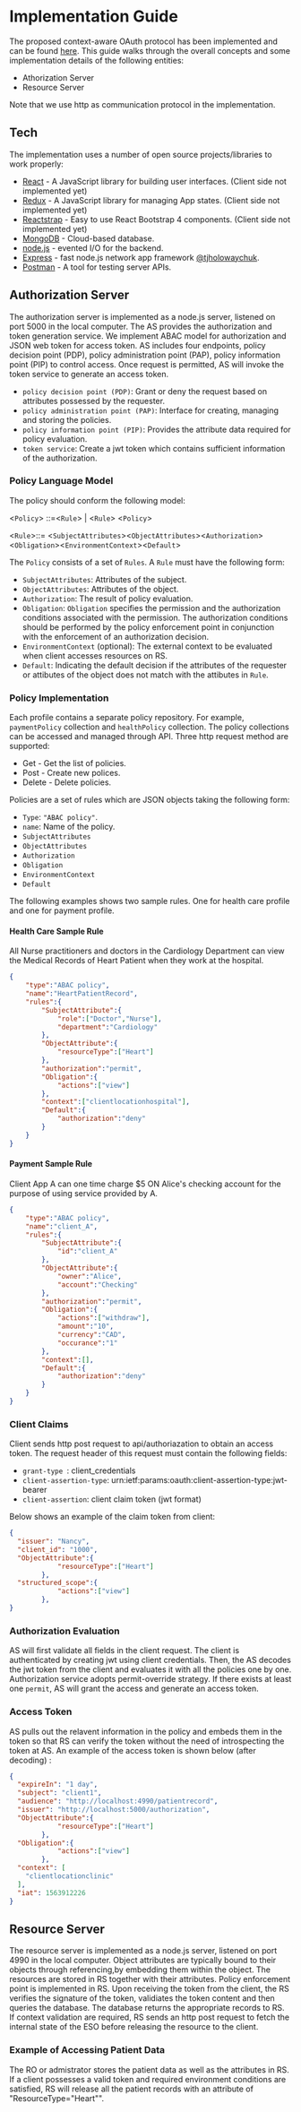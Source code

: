 # Implementation Guide


The proposed context-aware OAuth protocol has been implemented and can be found [here]. This guide walks through the overall concepts and some implementation details of the following entities: 

  - Athorization Server
  - Resource Server
  
Note that we use http as communication protocol in the implementation. 


## Tech

The implementation uses a number of open source projects/libraries to work properly:

* [React] - A JavaScript library for building user interfaces. (Client side not implemented yet)
* [Redux] -  A JavaScript library for managing App states. (Client side not implemented yet)
* [Reactstrap] - Easy to use React Bootstrap 4 components. (Client side not implemented yet)
* [MongoDB] - Cloud-based database. 
* [node.js] - evented I/O for the backend.
* [Express] - fast node.js network app framework [@tjholowaychuk].
* [Postman] - A tool for testing server APIs. 


## Authorization Server 
The authorization server is implemented as a node.js server, listened on port 5000 in the local computer. The AS provides the authorization and token generation service. We implement ABAC model for authorization and JSON web token for access token.  AS includes four endpoints, policy decision point (PDP),  policy administration point (PAP), policy information point (PIP) to control access. Once request is permitted, AS will invoke the token service to generate an access token. 

  - `policy decision point (PDP)`:  Grant or deny the request based on attributes possessed by the requester. 
  - `policy administration point (PAP)`: Interface for creating, managing and storing the policies. 
  - `policy information point (PIP)`: Provides the attribute data required for policy evaluation. 
  - `token service`: Create a jwt token which contains sufficient information of the authorization. 


### Policy Language Model 

The policy should conform the following model: 

\<`Policy`> ::=\<`Rule`> | \<`Rule`> \<`Policy`>

\<`Rule`>::= \<`SubjectAttributes`>\<`ObjectAttributes`>\<`Authorization`>\<`Obligation`>\<`EnvironmentContext`>\<`Default`> 

The `Policy` consists of a set of `Rules`. A `Rule` must have the following form: 

- `SubjectAttributes`: Attributes of the subject.
- `ObjectAttributes`: Attributes of the object. 
- `Authorization`: The result of policy evaluation.
- `Obligation`: `Obligation`  specifies the permission and the authorization conditions associated with the permission.  The authorization conditions should be performed by the policy enforcement point  in conjunction with the enforcement of an authorization decision. 
- `EnvironmentContext` (optional): The external context to be evaluated when client accesses resources on RS. 
- `Default`: Indicating the default decision  if the attributes of the requester or attibutes of the object does not match with the attibutes in `Rule`. 

### Policy Implementation

Each profile contains a separate policy repository. For example, `paymentPolicy` collection and `healthPolicy` collection. The policy collections can be  accessed and managed through API.  Three http request method are supported: 
  - Get - Get the list of policies.
  - Post - Create new polices.
  - Delete - Delete policies.

Policies are a set of rules which are JSON objects taking the following form: 

- `Type`: `"ABAC policy"`.
- `name`: Name of the policy.
- `SubjectAttributes`
- `ObjectAttributes`
- `Authorization`
- `Obligation`
- `EnvironmentContext` 
- `Default`

The following examples shows two sample rules. One for health care profile and one for payment profile. 
#### Health Care Sample Rule
All Nurse practitioners and doctors in the Cardiology Department can view the Medical Records of Heart Patient when they work at the hospital. 

 
```json
{
	"type":"ABAC policy",
	"name":"HeartPatientRecord",
	"rules":{
		"SubjectAttribute":{
			"role":["Doctor","Nurse"],
			"department":"Cardiology"
		},
		"ObjectAttribute":{
			"resourceType":["Heart"]
		},
		"authorization":"permit",
		"Obligation":{
			"actions":["view"]
		},
		"context":["clientlocationhospital"],
		"Default":{
			"authorization":"deny"
		}
	}
}
```

#### Payment Sample Rule
Client App A can one time charge $5 ON Alice's checking account for the purpose of using service provided by A. 
 
```json
{
	"type":"ABAC policy",
	"name":"client_A",
	"rules":{
		"SubjectAttribute":{
			"id":"client_A"
		},
		"ObjectAttribute":{
			"owner":"Alice",
			"account":"Checking"
		},
		"authorization":"permit",
		"Obligation":{
			"actions":["withdraw"],
			"amount":"10",
			"currency":"CAD",
			"occurance":"1"
		},
		"context":[],
		"Default":{
			"authorization":"deny"
		}
	}
}
```

### Client Claims

Client sends http post request to api/authoriazation to obtain an access token. The request header of this request must contain the following fields:

- `grant-type `: client_credentials
- `client-assertion-type`: urn:ietf:params:oauth:client-assertion-type:jwt-bearer
- `client-assertion`: client claim token (jwt format)

Below shows an example of the claim token from client:  

```json
{
  "issuer": "Nancy",
  "client_id": "1000",
  "ObjectAttribute":{
			"resourceType":["Heart"]
		},
  "structured_scope":{
			"actions":["view"]
		},
}
```
### Authorization Evaluation 
AS will first validate all fields in the client request. The client is authenticated by creating jwt using client credentials. Then, the AS decodes the jwt token from the client and evaluates it with all the policies one by one. Authorization service adopts permit-override strategy. If there exists at least one `permit`, AS will grant the access and generate an access token. 

### Access Token 
AS pulls out the relavent information in the policy and embeds them in the token so that RS can verify the token without the need of introspecting the token at AS. An example of the access token is shown below (after decoding) :

```json
{
  "expireIn": "1 day",
  "subject": "client1",
  "audience": "http://localhost:4990/patientrecord",
  "issuer": "http://localhost:5000/authorization",
  "ObjectAttribute":{
			"resourceType":["Heart"]
		},
  "Obligation":{
			"actions":["view"]
		},
  "context": [
    "clientlocationclinic"
  ],
  "iat": 1563912226
}
```

## Resource Server 
The resource server is implemented as a node.js server, listened on port 4990 in the local computer. Object attributes are typically bound to their objects through referencing,by embedding them within the object. The resources are stored in RS together with their attributes. Policy enforcement point is implemented in RS. Upon receiving the token from the client, the RS verifies the signature of  the token, validiates the token content and then queries the database. The database returns the appropriate records to RS.  If context validation are required, RS sends an http post request to fetch the internal state of the ESO before releasing the resource to the client. 

### Example of Accessing Patient Data
The RO or admistrator stores the patient data as well as the attributes in RS.  If a client possesses a valid token and required environment conditions are satisfied, RS will release all  the patient records with an attribute of "ResourceType="Heart"". 


[//]: # (These are reference links used in the body of this note and get stripped out when the markdown processor does its job. There is no need to format nicely because it shouldn't be seen. Thanks SO - http://stackoverflow.com/questions/4823468/store-comments-in-markdown-syntax)


   [dill]: <https://github.com/joemccann/dillinger>
   [git-repo-url]: <https://github.com/joemccann/dillinger.git>
   [john gruber]: <http://daringfireball.net>
   [df1]: <http://daringfireball.net/projects/markdown/>
   [markdown-it]: <https://github.com/markdown-it/markdown-it>
   [Ace Editor]: <http://ace.ajax.org>
   [node.js]: <http://nodejs.org>
   [Twitter Bootstrap]: <http://twitter.github.com/bootstrap/>
   [jQuery]: <http://jquery.com>
   [@tjholowaychuk]: <http://twitter.com/tjholowaychuk>
   [express]: <http://expressjs.com>
   [AngularJS]: <http://angularjs.org>
   [Gulp]: <http://gulpjs.com>
   [React]:<https://reactjs.org/>
   [Redux]:<https://redux.js.org/>
   [Reactstrap]: <https://reactstrap.github.io/>
   [MongoDB]: <https://www.mongodb.com/cloud/atlas>
   [here]:<https://github.com/gloryer/MERN_OAuthExtension>
   [PlDb]: <https://github.com/joemccann/dillinger/tree/master/plugins/dropbox/README.md>
   [PlGh]: <https://github.com/joemccann/dillinger/tree/master/plugins/github/README.md>
   [PlGd]: <https://github.com/joemccann/dillinger/tree/master/plugins/googledrive/README.md>
   [PlOd]: <https://github.com/joemccann/dillinger/tree/master/plugins/onedrive/README.md>
   [PlMe]: <https://github.com/joemccann/dillinger/tree/master/plugins/medium/README.md>
   [PlGa]: <https://github.com/RahulHP/dillinger/blob/master/plugins/googleanalytics/README.md>
   [Postman]: <https://www.getpostman.com/>
 
